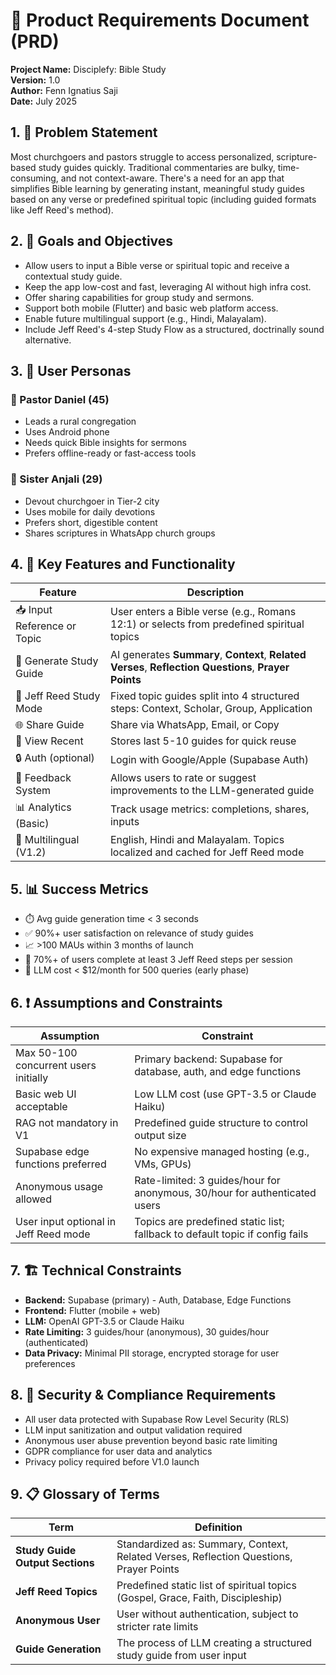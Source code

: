 # **📄 Product Requirements Document (PRD)**

**Project Name:** Disciplefy: Bible Study  
**Version:** 1.0  
**Author:** Fenn Ignatius Saji  
**Date:** July 2025

## **1. 📌 Problem Statement**

Most churchgoers and pastors struggle to access personalized, scripture-based study guides quickly. Traditional commentaries are bulky, time-consuming, and not context-aware. There's a need for an app that simplifies Bible learning by generating instant, meaningful study guides based on any verse or predefined spiritual topic (including guided formats like Jeff Reed's method).

## **2. 🎯 Goals and Objectives**

- Allow users to input a Bible verse or spiritual topic and receive a contextual study guide.
- Keep the app low-cost and fast, leveraging AI without high infra cost.
- Offer sharing capabilities for group study and sermons.
- Support both mobile (Flutter) and basic web platform access.
- Enable future multilingual support (e.g., Hindi, Malayalam).
- Include Jeff Reed's 4-step Study Flow as a structured, doctrinally sound alternative.

## **3. 👤 User Personas**

### **📖 Pastor Daniel (45)**
- Leads a rural congregation
- Uses Android phone
- Needs quick Bible insights for sermons
- Prefers offline-ready or fast-access tools

### **🙏 Sister Anjali (29)**
- Devout churchgoer in Tier-2 city
- Uses mobile for daily devotions
- Prefers short, digestible content
- Shares scriptures in WhatsApp church groups

## **4. 🧩 Key Features and Functionality**

| **Feature** | **Description** |
|-------------|-----------------|
| 📥 Input Reference or Topic | User enters a Bible verse (e.g., Romans 12:1) or selects from predefined spiritual topics |
| 📘 Generate Study Guide | AI generates **Summary**, **Context**, **Related Verses**, **Reflection Questions**, **Prayer Points** |
| 🧭 Jeff Reed Study Mode | Fixed topic guides split into 4 structured steps: Context, Scholar, Group, Application |
| 🌐 Share Guide | Share via WhatsApp, Email, or Copy |
| 🔁 View Recent | Stores last 5-10 guides for quick reuse |
| 🔒 Auth (optional) | Login with Google/Apple (Supabase Auth) |
| 📝 Feedback System | Allows users to rate or suggest improvements to the LLM-generated guide |
| 📊 Analytics (Basic) | Track usage metrics: completions, shares, inputs |
| 🧠 Multilingual (V1.2) | English, Hindi and Malayalam. Topics localized and cached for Jeff Reed mode |

## **5. 📊 Success Metrics**

- ⏱️ Avg guide generation time < 3 seconds
- ✅ 90%+ user satisfaction on relevance of study guides  
- 📈 >100 MAUs within 3 months of launch
- 🔁 70%+ of users complete at least 3 Jeff Reed steps per session
- 💸 LLM cost < $12/month for 500 queries (early phase)

## **6. ❗ Assumptions and Constraints**

| **Assumption** | **Constraint** |
|----------------|----------------|
| Max 50-100 concurrent users initially | Primary backend: Supabase for database, auth, and edge functions |
| Basic web UI acceptable | Low LLM cost (use GPT-3.5 or Claude Haiku) |
| RAG not mandatory in V1 | Predefined guide structure to control output size |
| Supabase edge functions preferred | No expensive managed hosting (e.g., VMs, GPUs) |
| Anonymous usage allowed | Rate-limited: 3 guides/hour for anonymous, 30/hour for authenticated users |
| User input optional in Jeff Reed mode | Topics are predefined static list; fallback to default topic if config fails |

## **7. 🏗️ Technical Constraints**

- **Backend:** Supabase (primary) - Auth, Database, Edge Functions
- **Frontend:** Flutter (mobile + web)
- **LLM:** OpenAI GPT-3.5 or Claude Haiku
- **Rate Limiting:** 3 guides/hour (anonymous), 30 guides/hour (authenticated)
- **Data Privacy:** Minimal PII storage, encrypted storage for user preferences

## **8. 🔐 Security & Compliance Requirements**

- All user data protected with Supabase Row Level Security (RLS)
- LLM input sanitization and output validation required
- Anonymous user abuse prevention beyond basic rate limiting
- GDPR compliance for user data and analytics
- Privacy policy required before V1.0 launch

## **9. 📋 Glossary of Terms**

| **Term** | **Definition** |
|----------|----------------|
| **Study Guide Output Sections** | Standardized as: Summary, Context, Related Verses, Reflection Questions, Prayer Points |
| **Jeff Reed Topics** | Predefined static list of spiritual topics (Gospel, Grace, Faith, Discipleship) |
| **Anonymous User** | User without authentication, subject to stricter rate limits |
| **Guide Generation** | The process of LLM creating a structured study guide from user input |